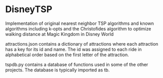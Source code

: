 # DisneyTSP
 Implementation of original nearest neighbor TSP algorithms and known algorithms including k-opts and the Christofides algorithm to optimize walking distance at Magic Kingdom in Disney World
 
 attractions.json contains a dictionary of attractions where each attraction has a key for its id and name. The id was assigned to each ride in alphabetical order based on the first letter of the attraction.

 tspdb.py contains a database of functions used in some of the other projects. The database is typically imported as tb.
